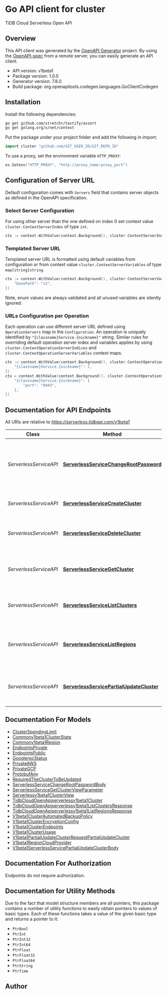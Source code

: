 # Go API client for cluster

TiDB Cloud Serverless Open API

## Overview
This API client was generated by the [OpenAPI Generator](https://openapi-generator.tech) project.  By using the [OpenAPI-spec](https://www.openapis.org/) from a remote server, you can easily generate an API client.

- API version: v1beta1
- Package version: 1.0.0
- Generator version: 7.8.0
- Build package: org.openapitools.codegen.languages.GoClientCodegen

## Installation

Install the following dependencies:

```sh
go get github.com/stretchr/testify/assert
go get golang.org/x/net/context
```

Put the package under your project folder and add the following in import:

```go
import cluster "github.com/GIT_USER_ID/GIT_REPO_ID"
```

To use a proxy, set the environment variable `HTTP_PROXY`:

```go
os.Setenv("HTTP_PROXY", "http://proxy_name:proxy_port")
```

## Configuration of Server URL

Default configuration comes with `Servers` field that contains server objects as defined in the OpenAPI specification.

### Select Server Configuration

For using other server than the one defined on index 0 set context value `cluster.ContextServerIndex` of type `int`.

```go
ctx := context.WithValue(context.Background(), cluster.ContextServerIndex, 1)
```

### Templated Server URL

Templated server URL is formatted using default variables from configuration or from context value `cluster.ContextServerVariables` of type `map[string]string`.

```go
ctx := context.WithValue(context.Background(), cluster.ContextServerVariables, map[string]string{
	"basePath": "v2",
})
```

Note, enum values are always validated and all unused variables are silently ignored.

### URLs Configuration per Operation

Each operation can use different server URL defined using `OperationServers` map in the `Configuration`.
An operation is uniquely identified by `"{classname}Service.{nickname}"` string.
Similar rules for overriding default operation server index and variables applies by using `cluster.ContextOperationServerIndices` and `cluster.ContextOperationServerVariables` context maps.

```go
ctx := context.WithValue(context.Background(), cluster.ContextOperationServerIndices, map[string]int{
	"{classname}Service.{nickname}": 2,
})
ctx = context.WithValue(context.Background(), cluster.ContextOperationServerVariables, map[string]map[string]string{
	"{classname}Service.{nickname}": {
		"port": "8443",
	},
})
```

## Documentation for API Endpoints

All URIs are relative to *https://serverless.tidbapi.com/v1beta1*

Class | Method | HTTP request | Description
------------ | ------------- | ------------- | -------------
*ServerlessServiceAPI* | [**ServerlessServiceChangeRootPassword**](docs/ServerlessServiceAPI.md#serverlessservicechangerootpassword) | **Put** /clusters/{clusterId}/password | Changes the root password of a specific TiDB Serverless cluster.
*ServerlessServiceAPI* | [**ServerlessServiceCreateCluster**](docs/ServerlessServiceAPI.md#serverlessservicecreatecluster) | **Post** /clusters | Creates a new TiDB Serverless cluster.
*ServerlessServiceAPI* | [**ServerlessServiceDeleteCluster**](docs/ServerlessServiceAPI.md#serverlessservicedeletecluster) | **Delete** /clusters/{clusterId} | Deletes a specific TiDB Serverless cluster.
*ServerlessServiceAPI* | [**ServerlessServiceGetCluster**](docs/ServerlessServiceAPI.md#serverlessservicegetcluster) | **Get** /clusters/{clusterId} | Retrieves details of a specific TiDB Serverless cluster.
*ServerlessServiceAPI* | [**ServerlessServiceListClusters**](docs/ServerlessServiceAPI.md#serverlessservicelistclusters) | **Get** /clusters | Provides a list of TiDB Serverless clusters in a project.
*ServerlessServiceAPI* | [**ServerlessServiceListRegions**](docs/ServerlessServiceAPI.md#serverlessservicelistregions) | **Get** /regions | Provides a list of available regions for TiDB Serverless clusters.
*ServerlessServiceAPI* | [**ServerlessServicePartialUpdateCluster**](docs/ServerlessServiceAPI.md#serverlessservicepartialupdatecluster) | **Patch** /clusters/{cluster.clusterId} | Partially updates a specific TiDB Serverless cluster.


## Documentation For Models

 - [ClusterSpendingLimit](docs/ClusterSpendingLimit.md)
 - [Commonv1beta1ClusterState](docs/Commonv1beta1ClusterState.md)
 - [Commonv1beta1Region](docs/Commonv1beta1Region.md)
 - [EndpointsPrivate](docs/EndpointsPrivate.md)
 - [EndpointsPublic](docs/EndpointsPublic.md)
 - [GooglerpcStatus](docs/GooglerpcStatus.md)
 - [PrivateAWS](docs/PrivateAWS.md)
 - [PrivateGCP](docs/PrivateGCP.md)
 - [ProtobufAny](docs/ProtobufAny.md)
 - [RequiredTheClusterToBeUpdated](docs/RequiredTheClusterToBeUpdated.md)
 - [ServerlessServiceChangeRootPasswordBody](docs/ServerlessServiceChangeRootPasswordBody.md)
 - [ServerlessServiceGetClusterViewParameter](docs/ServerlessServiceGetClusterViewParameter.md)
 - [Serverlessv1beta1ClusterView](docs/Serverlessv1beta1ClusterView.md)
 - [TidbCloudOpenApiserverlessv1beta1Cluster](docs/TidbCloudOpenApiserverlessv1beta1Cluster.md)
 - [TidbCloudOpenApiserverlessv1beta1ListClustersResponse](docs/TidbCloudOpenApiserverlessv1beta1ListClustersResponse.md)
 - [TidbCloudOpenApiserverlessv1beta1ListRegionsResponse](docs/TidbCloudOpenApiserverlessv1beta1ListRegionsResponse.md)
 - [V1beta1ClusterAutomatedBackupPolicy](docs/V1beta1ClusterAutomatedBackupPolicy.md)
 - [V1beta1ClusterEncryptionConfig](docs/V1beta1ClusterEncryptionConfig.md)
 - [V1beta1ClusterEndpoints](docs/V1beta1ClusterEndpoints.md)
 - [V1beta1ClusterUsage](docs/V1beta1ClusterUsage.md)
 - [V1beta1PartialUpdateClusterRequestPartialUpdateCluster](docs/V1beta1PartialUpdateClusterRequestPartialUpdateCluster.md)
 - [V1beta1RegionCloudProvider](docs/V1beta1RegionCloudProvider.md)
 - [V1beta1ServerlessServicePartialUpdateClusterBody](docs/V1beta1ServerlessServicePartialUpdateClusterBody.md)


## Documentation For Authorization

Endpoints do not require authorization.


## Documentation for Utility Methods

Due to the fact that model structure members are all pointers, this package contains
a number of utility functions to easily obtain pointers to values of basic types.
Each of these functions takes a value of the given basic type and returns a pointer to it:

* `PtrBool`
* `PtrInt`
* `PtrInt32`
* `PtrInt64`
* `PtrFloat`
* `PtrFloat32`
* `PtrFloat64`
* `PtrString`
* `PtrTime`

## Author



